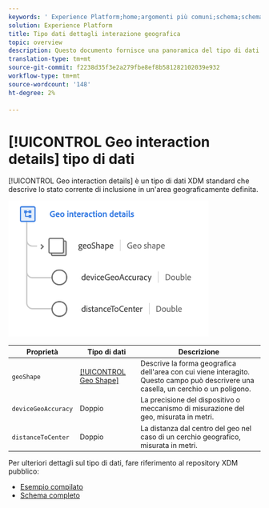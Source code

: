 ```yaml
---
keywords: ' Experience Platform;home;argomenti più comuni;schema;schema;XDM;campi;schemi;schemi;beacon;dettagli interazione;tipo di dati;tipo di dati;'
solution: Experience Platform
title: Tipo dati dettagli interazione geografica
topic: overview
description: Questo documento fornisce una panoramica del tipo di dati XDM Dettagli interazione geografica.
translation-type: tm+mt
source-git-commit: f2238d35f3e2a279fbe8ef8b581282102039e932
workflow-type: tm+mt
source-wordcount: '148'
ht-degree: 2%

---
```



# [!UICONTROL Geo interaction details] tipo di dati

[!UICONTROL Geo interaction details] è un tipo di dati XDM standard che descrive lo stato corrente di inclusione in un&#39;area geograficamente definita.

<img src="../images/data-types/geo-interaction-details.png" width="400" /><br />

| Proprietà | Tipo di dati | Descrizione |
| --- | --- | --- |
| `geoShape` | [[!UICONTROL Geo Shape]](./geo-shape.md) | Descrive la forma geografica dell&#39;area con cui viene interagito. Questo campo può descrivere una casella, un cerchio o un poligono. |
| `deviceGeoAccuracy` | Doppio | La precisione del dispositivo o meccanismo di misurazione del geo, misurata in metri. |
| `distanceToCenter` | Doppio | La distanza dal centro del geo nel caso di un cerchio geografico, misurata in metri. |

Per ulteriori dettagli sul tipo di dati, fare riferimento al repository XDM pubblico:

* [Esempio compilato](https://github.com/adobe/xdm/blob/master/components/datatypes/geo-interaction-details.example.1.json)
* [Schema completo](https://github.com/adobe/xdm/blob/master/components/datatypes/geo-interaction-details.schema.json)
